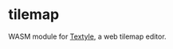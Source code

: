 # tilemap

WASM module for [Textyle](https://github.com/stefandevai/textyle), a web tilemap editor.
